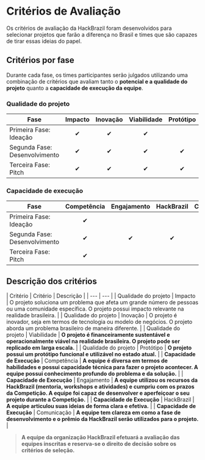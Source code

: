 # Critérios de Avaliação

Os critérios de avaliação da HackBrazil foram desenvolvidos para selecionar projetos que farão a diferença no Brasil e times que são capazes de tirar essas ideias do papel.

## Critérios por fase

Durante cada fase, os times participantes serão julgados utilizando uma combinação de critérios que avaliam tanto o **potencial e a qualidade do projeto** quanto a **capacidade de execução da equipe**.

### Qualidade do projeto

| Fase | Impacto | Inovação | Viabilidade | Protótipo |
| --- | :---: | :---: | :---: | :---: |
| Primeira Fase: Ideação | ✔ | ✔ | ✔ |  |
| Segunda Fase: Desenvolvimento | ✔ | ✔ | ✔ | ✔ |
| Terceira Fase: Pitch | ✔ | ✔ | ✔ | ✔ |

### Capacidade de execução

| Fase | Competência | Engajamento | HackBrazil | Comunicação |
| --- | :---: | :---: | :---: | :---: |
| Primeira Fase: Ideação | ✔ |  |  | ✔ |
| Segunda Fase: Desenvolvimento | ✔ | ✔ | ✔ | ✔ |
| Terceira Fase: Pitch | ✔ |  |  | ✔ |

## Descrição dos critérios

| Critério | Critério | Descrição |
| --- | --- |
| Qualidade do projeto | Impacto | O projeto soluciona um problema que afeta um grande número de pessoas ou uma comunidade específica. O projeto possui impacto relevante na realidade brasileira. |
| Qualidade do projeto | Inovação | O projeto é inovador, seja em termos de tecnologia ou modelo de negócios. O projeto aborda um problema brasileiro de maneira diferente. |
| Qualidade do projeto | Viabilidade | **O projeto é financeiramente sustentável e operacionalmente viável na realidade brasileira. O projeto pode ser replicado em larga escala.** |
| Qualidade do projeto | Protótipo | **O projeto possui um protótipo funcional e utilizável no estado atual.** |
| **Capacidade de Execução** | Competência | **A equipe é diversa em termos de habilidades e possui capacidade técnica para fazer o projeto acontecer. A equipe possui conhecimento profundo do problema e da solução.** |
| **Capacidade de Execução** | Engajamento | **A equipe utilizou os recursos da HackBrazil \(mentoria, workshops e atividades\) e cumpriu com os prazos da Competição. A equipe foi capaz de desenvolver e aperfeiçoar o seu projeto durante a Competição.** |
| **Capacidade de Execução** | HackBrazil | **A equipe articulou suas ideias de forma clara e efetiva.** |
| **Capacidade de Execução** | Comunicação | **A equipe tem clareza em como a fase de desenvolvimento e o prêmio da HackBrazil serão utilizados para o projeto.** |

> **A equipe da organização HackBrazil efetuará a avaliação das equipes inscritas e reserva-se o direito de decisão sobre os critérios de seleção.**

